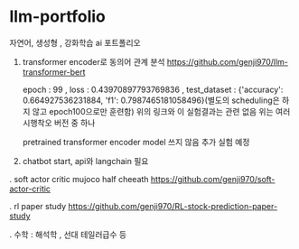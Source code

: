 # llm-portfolio
자연어, 생성형 , 강화학습 ai 포트폴리오

1) transformer encoder로 동의어 관계 분석
   https://github.com/genji970/llm-transformer-bert
   
   epoch : 99 , loss : 0.43970897793769836 , test_dataset : {'accuracy': 0.664927536231884, 'f1': 0.7987465181058496}(별도의 scheduling은 하지 않고 epoch100으로만 훈련함)
   위의 링크와 이 실험결과는 관련 없음 위는 여러 시행착오 버전 중 하나

   pretrained transformer encoder model 쓰지 않음
   추가 실험 예정

3) chatbot start, api와 langchain 필요

. soft actor critic mujoco half cheeath
   https://github.com/genji970/soft-actor-critic
   
. rl paper study
https://github.com/genji970/RL-stock-prediction-paper-study

. 수학 : 해석학 , 선대 테일러급수 등
